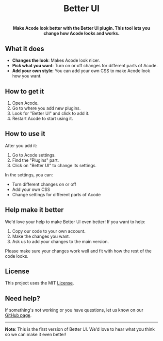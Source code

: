 <div align="center">
  <h1>Better UI<h1>
  <h4>Make Acode look better with the Better UI plugin. This tool lets you change how Acode looks and works.</h4>
</div>

## What it does

- **Changes the look**: Makes Acode look nicer.
- **Pick what you want**: Turn on or off changes for different parts of Acode.
- **Add your own style**: You can add your own CSS to make Acode look how you want.

## How to get it

1. Open Acode.
2. Go to where you add new plugins.
3. Look for "Better UI" and click to add it.
4. Restart Acode to start using it.

## How to use it

After you add it:

1. Go to Acode settings.
2. Find the "Plugins" part.
3. Click on "Better UI" to change its settings.

In the settings, you can:
- Turn different changes on or off
- Add your own CSS
- Change settings for different parts of Acode

## Help make it better

We'd love your help to make Better UI even better! If you want to help:

1. Copy our code to your own account.
2. Make the changes you want.
3. Ask us to add your changes to the main version.

Please make sure your changes work well and fit with how the rest of the code looks.

## License

This project uses the MIT [License](./license).

## Need help?

If something's not working or you have questions, let us know on our [GitHub page](https://github.com/NezitX/better-ui).

---

**Note**: This is the first version of Better UI. We'd love to hear what you think so we can make it even better!